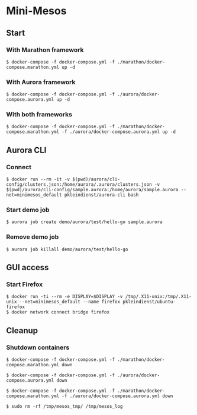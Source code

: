 # Mini-Mesos

## Start

### With Marathon framework

```
$ docker-compose -f docker-compose.yml -f ./marathon/docker-compose.marathon.yml up -d
```

### With Aurora framework

```
$ docker-compose -f docker-compose.yml -f ./aurora/docker-compose.aurora.yml up -d
```

### With both frameworks

```
$ docker-compose -f docker-compose.yml -f ./marathon/docker-compose.marathon.yml -f ./aurora/docker-compose.aurora.yml up -d
```

## Aurora CLI

### Connect

```
$ docker run --rm -it -v $(pwd)/aurora/cli-config/clusters.json:/home/aurora/.aurora/clusters.json -v $(pwd)/aurora/cli-config/sample.aurora:/home/aurora/sample.aurora --net=minimesos_default pkleindienst/aurora-cli bash
```

### Start demo job

```
$ aurora job create demo/aurora/test/hello-go sample.aurora
```

### Remove demo job

```
$ aurora job killall demo/aurora/test/hello-go
```

## GUI access

### Start Firefox

```
$ docker run -ti --rm -e DISPLAY=$DISPLAY -v /tmp/.X11-unix:/tmp/.X11-unix --net=minimesos_default --name firefox pkleindienst/ubuntu-firefox
$ docker network connect bridge firefox
```

## Cleanup

### Shutdown containers

```
$ docker-compose -f docker-compose.yml -f ./marathon/docker-compose.marathon.yml down

$ docker-compose -f docker-compose.yml -f ./aurora/docker-compose.aurora.yml down

$ docker-compose -f docker-compose.yml -f ./marathon/docker-compose.marathon.yml -f ./aurora/docker-compose.aurora.yml down

$ sudo rm -rf /tmp/mesos_tmp/ /tmp/mesos_log
```
